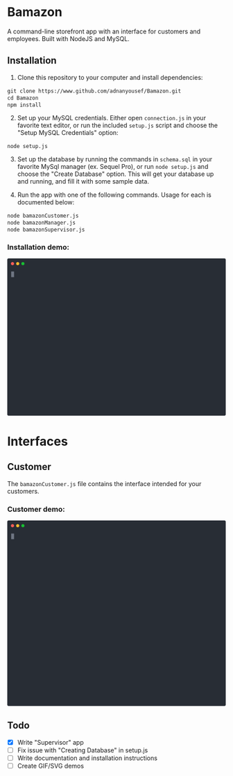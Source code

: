 # Bamazon
A command-line storefront app with an interface for customers and employees. Built with NodeJS and MySQL.

## Installation

1. Clone this repository to your computer and install dependencies:
```
git clone https://www.github.com/adnanyousef/Bamazon.git 
cd Bamazon
npm install
```

2. Set up your MySQL credentials. Either open `connection.js` in your favorite text editor, or run the included `setup.js` script and choose the "Setup MySQL Credentials" option:
```
node setup.js
```

3. Set up the database by running the commands in `schema.sql` in your favorite MySql manager (ex. Sequel Pro), or run `node setup.js` and choose the "Create Database" option. This will get your database up and running, and fill it with some sample data.

4. Run the app with one of the following commands. Usage for each is documented below:
```
node bamazonCustomer.js
node bamazonManager.js
node bamazonSupervisor.js
```

### Installation demo:
<p align='center'>
<img width='700' src='images/install.svg'>
</p>

<!-- ![Install Demo](./images/install.svg) -->

# Interfaces
## Customer
The `bamazonCustomer.js` file contains the interface intended for your customers.

### Customer demo:
<p align='center'>
<img width='700' src='./images/customer.svg'>
</p>

## Todo
- [x] Write "Supervisor" app
- [ ] Fix issue with "Creating Database" in setup.js
- [ ] Write documentation and installation instructions
- [ ] Create GIF/SVG demos
